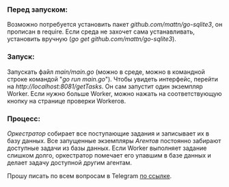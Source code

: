 <h3>Перед запуском:</h3>
Возможно потребуется установить пакет <em>github.com/mattn/go-sqlite3</em>, он прописан в require.
Если среда не захочет сама устанавливать, установить вручную (<em>go get github.com/mattn/go-sqlite3</em>).

<h3>Запуск:</h3>
Запускать файл <em>main/main.go</em> (можно в среде, можно в командной строке командой "<em>go run main.go</em>").
Чтобы увидеть интерфейс, перейти на <em>http://localhost:8081/getTasks</em>.
Он сам запустит один экземпляр Worker. Если нужно больше Worker, можно нажать на соответствующую кнопку на странице проверки Workerов.

<h3>Процесс:</h3>
<em>Оркестратор</em> собирает все поступающие задания и записывает их в базу данных. Все запущенные экземпляры <em>Агентов</em> постоянно забирают доступные задачи из базы данных. Если Worker выполняет задание слишком долго, оркестратор помечает его упавшим в базе данных и делает задачу доступной другим агентам.


Прошу писать по всем вопросам в Telegram [по ссылке](https://t.me/FynjyBath).
